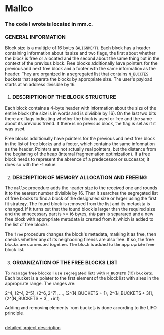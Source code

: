 # Mallco

### The code I wrote is located in mm.c.


### GENERAL INFORMATION

Block size is a multiple of 16 bytes (`ALIGNMENT`). Each block has a header
containing information about its size and two flags, the first about whether the
block is free or allocated and the second about the same thing but in the
context of the previous block. Free blocks additionally have pointers for the
previous and next free block and a footer with the same information as the
header. They are organized in a segregated list that contains `N_BUCKTES` buckets
that separate the blocks by appropriate size. The user's payload starts at an
address divisible by 16.


1. ### DESCRIPTION OF THE BLOCK STRUCTURE

Each block contains a 4-byte header with information about the size of the
entire block (the size is in words and is divisible by 16). On the last two bits
there are flags indicating whether the block is used or free and the same about
its previous friend. If there is no previous block, the flag is set as if it was
used.

Free blocks additionally have pointers for the previous and next free block in
the list of free blocks and a footer, which contains the same information as the
header. Pointers are not actually real pointers, but the distance from the
beginning of the heap (internal fragmentation optimization). If a free block
needs to represent the absence of a predecessor or successor, it does so with
the -1 value.


2. ### DESCRIPTION OF MEMORY ALLOCATION AND FREEING

The `malloc` procedure adds the header size to the received one and rounds it to
the nearest number divisible by 16. Then it searches the segregated list of free
blocks to find a block of the designated size or larger using the first fit
strategy. The found block is removed from the list and its metadata is changed.
If it turns out that the found block is larger than the required size and the
unnecessary part is >= 16 bytes, this part is separated and a new free block
with appropriate metadata is created from it, which is added to the list of free
blocks.

The `free` procedure changes the block's metadata, marking it as free, then
checks whether any of its neighboring firends are also free. If so, the free
blocks are connected together. The block is added to the appropriate free block
list.


3. ### ORGANIZATION OF THE FREE BLOCKS LIST

To manage free blocks I use segregated lists with `N_BUCKETS` (10) buckets. Each
bucket is a pointer to the first element of the block list with sizes in the
appropriate range. The ranges are:

2^4, (2^4, 2^5], (2^6, 2^7], ..., (2^(N_BUCKETS + 1), 2^(N_BUCKETS + 3)],
(2^(N_BUCKETS + 3), +inf)

Adding and removing elements from buckets is done according to the LIFO
principle.


##
[detailed project description](projekt-malloc.pdf)